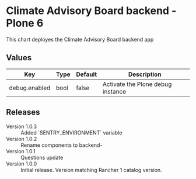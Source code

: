 # Climate Advisory Board backend - Plone 6

This chart deployes the Climate Advisory Board backend app 


## Values

| Key | Type | Default | Description |
|-----|------|---------|-------------|
| debug.enabled | bool | false | Activate the Plone debug instance |

## Releases

<dl>
  <dt>Version 1.0.3</dt>
  <dd>Added `SENTRY_ENVIRONMENT` variable</dd>

  <dt>Version 1.0.2</dt>
  <dd>Rename components to backend- </dd>

  <dt>Version 1.0.1</dt>
  <dd>Questions update</dd>

  <dt>Version 1.0.0</dt>
  <dd>Initial release. Version matching Rancher 1 catalog version.</dd>
</dl> 
